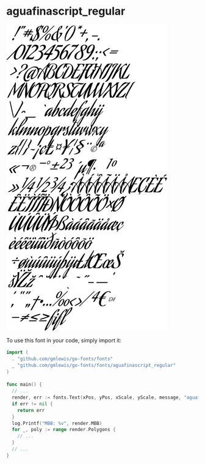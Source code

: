 # aguafinascript_regular

![aguafinascript_regular](aguafinascript_regular.png)

To use this font in your code, simply import it:

```go
import (
  . "github.com/gmlewis/go-fonts/fonts"
  _ "github.com/gmlewis/go-fonts/fonts/aguafinascript_regular"
)

func main() {
  // ...
  render, err := fonts.Text(xPos, yPos, xScale, yScale, message, "aguafinascript_regular", Center)
  if err != nil {
    return err
  }
  log.Printf("MBB: %v", render.MBB)
  for _, poly := range render.Polygons {
    // ...
  }
  // ...
}
```
